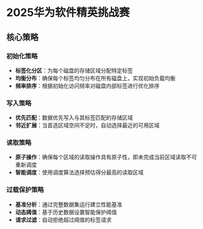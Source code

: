 # 2025华为软件精英挑战赛


## 核心策略

### 初始化策略
- **标签化分区**：为每个磁盘的存储区域分配特定标签  
- **均衡分布**：确保每个标签均匀分布在所有磁盘上，实现初始负载均衡  
- **频率排序**：根据初始化访问频率对磁盘内部标签进行优化排序  

### 写入策略
- **优先匹配**：数据优先写入与其标签匹配的存储区域  
- **邻近扩展**：当首选区域空间不足时，自动选择最近的可用区域  

### 读取策略
- **原子操作**：确保每个区域的读取操作具有原子性，即未完成当前区域读取不可重新调度
- **智能调度**：使用调度算法选择预估得分最高的读取区域  

### 过载保护策略
- **基准分析**：通过完整数据集运行建立性能基准  
- **动态阈值**：基于历史数据设置智能保护阈值  
- **请求过滤**：自动拒绝超过阈值的标签请求  
